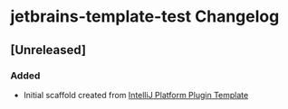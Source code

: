 <!-- Keep a Changelog guide -> https://keepachangelog.com -->

# jetbrains-template-test Changelog

## [Unreleased]
### Added
- Initial scaffold created from [IntelliJ Platform Plugin Template](https://github.com/JetBrains/intellij-platform-plugin-template)
